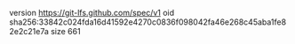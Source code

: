 version https://git-lfs.github.com/spec/v1
oid sha256:33842c024fda16d41592e4270c0836f098042fa46e268c45aba1fe82e2c21e7a
size 661
